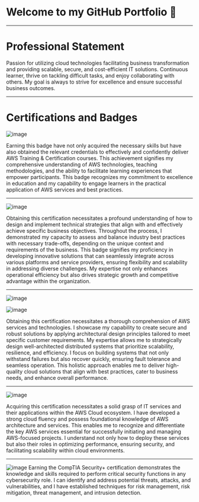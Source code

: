# Welcome to my GitHub Portfolio 👋
---

# Professional Statement

Passion for utilizing cloud technologies facilitating business transformation and providing scalable, secure, and cost-efficient IT solutions. Continuous learner, thrive on tackling difficult tasks, and enjoy collaborating with others. My goal is always to strive for excellence and ensure successful business outcomes.

---
# Certifications and Badges
![image](https://github.com/user-attachments/assets/9780dc63-ea5f-4393-a496-4e96cf8f4245)

Earning this badge have not only acquired the necessary skills but have also obtained the relevant credentials to effectively and confidently deliver AWS Training & Certification courses. This achievement signifies my comprehensive understanding of AWS technologies, teaching methodologies, and the ability to facilitate learning experiences that empower participants. This badge recognizes my commitment to excellence in education and my capability to engage learners in the practical application of AWS services and best practices.

---
![image](https://github.com/user-attachments/assets/81bf2c0b-836e-42d8-b7a2-f46b866a0c97)

Obtaining this certification necessitates a profound understanding of how to design and implement technical strategies that align with and effectively achieve specific business objectives. Throughout the process, I demonstrated my capacity to assess and balance industry best practices with necessary trade-offs, depending on the unique context and requirements of the business. This badge signifies my proficiency in developing innovative solutions that can seamlessly integrate across various platforms and service providers, ensuring flexibility and scalability in addressing diverse challenges. My expertise not only enhances operational efficiency but also drives strategic growth and competitive advantage within the organization.

---
![image](https://github.com/user-attachments/assets/59d665f7-0575-4207-bdc7-675a4ade1789)

![image](https://github.com/user-attachments/assets/062bbace-1bbd-4a6e-a4d3-68db22b8150c)


Obtaining this certification necessitates a thorough comprehension of AWS services and technologies. I showcase my capability to create secure and robust solutions by applying architectural design principles tailored to meet specific customer requirements. My expertise allows me to strategically design well-architected distributed systems that prioritize scalability, resilience, and efficiency. I focus on building systems that not only withstand failures but also recover quickly, ensuring fault tolerance and seamless operation. This holistic approach enables me to deliver high-quality cloud solutions that align with best practices, cater to business needs, and enhance overall performance.

---

![image](https://github.com/user-attachments/assets/d2b9b9c7-f6f0-4645-a095-8b0f89657e80)

Acquiring this certification necessitates a solid grasp of IT services and their applications within the AWS Cloud ecosystem. I have developed a strong cloud fluency and possess foundational knowledge of AWS architecture and services. This enables me to recognize and differentiate the key AWS services essential for successfully initiating and managing AWS-focused projects. I understand not only how to deploy these services but also their roles in optimizing performance, ensuring security, and facilitating scalability within cloud environments.

---
![image](https://github.com/user-attachments/assets/43b75bfe-fb88-4f4c-831f-34ffc57ed75e)
Earning the CompTIA Security+ certification demonstrates the knowledge and skills required to perform critical security functions in any cybersecurity role. I can identify and address potential threats, attacks, and vulnerabilities, and I have established techniques for risk management, risk mitigation, threat management, and intrusion detection.










